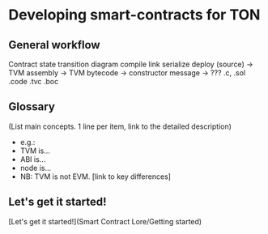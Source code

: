 ﻿# Developing smart-contracts for TON

## General workflow
Contract state transition diagram 
       compile         link           serialize               deploy
(source) -> TVM assembly -> TVM bytecode -> constructor message ->  ???
.c, .sol       .code           .tvc             .boc


## Glossary
(List main concepts. 1 line per item, link to the detailed description)
- e.g.:
- TVM is...
- ABI is...
- node is...
- NB: TVM is not EVM.  [link to key differences]

## Let's get it started!
[Let's get it started!](Smart Contract Lore/Getting started)

